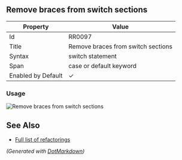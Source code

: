 ## Remove braces from switch sections

| Property           | Value                              |
| ------------------ | ---------------------------------- |
| Id                 | RR0097                             |
| Title              | Remove braces from switch sections |
| Syntax             | switch statement                   |
| Span               | case or default keyword            |
| Enabled by Default | &#x2713;                           |

### Usage

![Remove braces from switch sections](../../images/refactorings/RemoveBracesFromSwitchSections.png)

## See Also

* [Full list of refactorings](Refactorings.md)


*\(Generated with [DotMarkdown](http://github.com/JosefPihrt/DotMarkdown)\)*